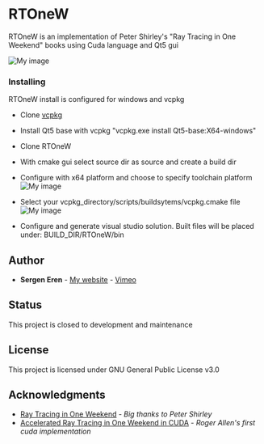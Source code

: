 # RTOneW
RTOneW is an implementation of Peter Shirley's "Ray Tracing in One Weekend" books using Cuda language and Qt5 gui   

![My image](https://github.com/sergeneren/RTOneW/blob/master/img/Main.JPG)


### Installing

RTOneW install is configured for windows and vcpkg

- Clone [vcpkg](https://github.com/Microsoft/vcpkg)  
- Install Qt5 base with vcpkg  "vcpkg.exe install Qt5-base:X64-windows" 
- Clone RTOneW 
- With cmake gui select source dir as source and create a build dir

- Configure with x64 platform and choose to specify toolchain platform
![My image](https://github.com/sergeneren/RTOneW/blob/master/img/step_1.JPG)


- Select your vcpkg_directory/scripts/buildsytems/vcpkg.cmake file 
![My image](https://github.com/sergeneren/RTOneW/blob/master/img/step_2.JPG)


- Configure and generate visual studio solution. Built files will be placed under: BUILD_DIR/RTOneW/bin


## Author

* **Sergen Eren** - [My website](https://sergeneren.com) - [Vimeo](https://vimeo.com/sergeneren)

## Status
This project is closed to development and maintenance 

## License
This project is licensed under GNU General Public License v3.0

## Acknowledgments
* [Ray Tracing in One Weekend](http://in1weekend.blogspot.com/2016/01/ray-tracing-in-one-weekend.html) - *Big thanks to Peter Shirley*
* [Accelerated Ray Tracing in One Weekend in CUDA](https://devblogs.nvidia.com/accelerated-ray-tracing-cuda/) - *Roger Allen's first cuda implementation* 
